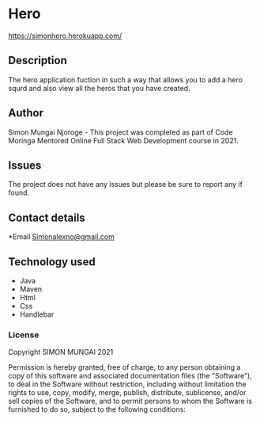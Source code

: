 # Hero
https://simonhero.herokuapp.com/
## Description
The hero application fuction in such a way that allows you to add a hero squrd and also view all the heros that you have created.

## Author
Simon Mungai Njoroge - This project was completed as part of Code Moringa Mentored Online Full Stack Web Development course in 2021.

## Issues 
The project does not have any issues but please be sure to report any if found.

## Contact details 
*Email Simonalexno@gmail.com

## Technology used 
* Java
* Maven
* Html
* Css
* Handlebar


### License
Copyright SIMON MUNGAI 2021

Permission is hereby granted, free of charge, to any person obtaining a copy
of this software and associated documentation files (the "Software"), to deal
in the Software without restriction, including without limitation the rights
to use, copy, modify, merge, publish, distribute, sublicense, and/or sell
copies of the Software, and to permit persons to whom the Software is
furnished to do so, subject to the following conditions:


